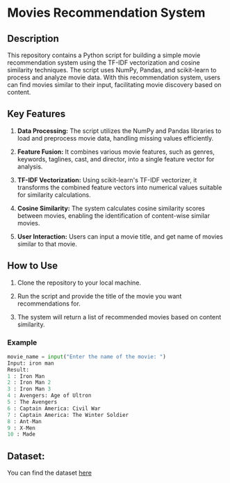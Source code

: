 # Movies Recommendation System

## Description

This repository contains a Python script for building a simple movie recommendation system using the TF-IDF vectorization and cosine similarity techniques. The script uses NumPy, Pandas, and scikit-learn to process and analyze movie data. With this recommendation system, users can find movies similar to their input, facilitating movie discovery based on content.

## Key Features

1. **Data Processing:** The script utilizes the NumPy and Pandas libraries to load and preprocess movie data, handling missing values efficiently.

2. **Feature Fusion:** It combines various movie features, such as genres, keywords, taglines, cast, and director, into a single feature vector for analysis.

3. **TF-IDF Vectorization:** Using scikit-learn's TF-IDF vectorizer, it transforms the combined feature vectors into numerical values suitable for similarity calculations.

4. **Cosine Similarity:** The system calculates cosine similarity scores between movies, enabling the identification of content-wise similar movies.

5. **User Interaction:** Users can input a movie title, and get name of movies similar to that movie.

## How to Use

1. Clone the repository to your local machine.

2. Run the script and provide the title of the movie you want recommendations for.

3. The system will return a list of recommended movies based on content similarity.

### Example

```python
movie_name = input("Enter the name of the movie: ")
Input: iron man
Result:
1 : Iron Man
2 : Iron Man 2
3 : Iron Man 3
4 : Avengers: Age of Ultron
5 : The Avengers
6 : Captain America: Civil War
7 : Captain America: The Winter Soldier
8 : Ant-Man
9 : X-Men
10 : Made

```

## Dataset:
You can find the dataset [here](https://drive.google.com/file/d/1WsJtJtbNXLfY4SwQxyJVD5yT_oTr_jyH/view?usp=share_link)
